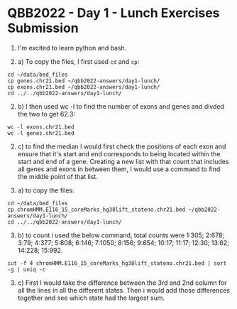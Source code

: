 # QBB2022 - Day 1 - Lunch Exercises Submission
1. I'm excited to learn python and bash.

2. a) To copy the files, I first used `cd` and `cp`:

```
cd ~/data/bed_files
cp genes.chr21.bed ~/qbb2022-answers/day1-lunch/
cp exons.chr21.bed ~/qbb2022-answers/day1-lunch/
cd ../../qbb2022-answers/day1-lunch/
```

2. b) I then used wc -l to find the number of exons and genes and divded the two to get 62.3:

```
wc -l exons.chr21.bed
wc -l genes.chr21.bed
```
2. c) to find the median I would first check the positions of each exon and ensure that it's start and end corresponds to being located within the start and end of a gene. Creating a new list with that count that includes all genes and exons in between them, I would use a command to find the middle point of that list.

3. a) to copy the files:

```
cd ~/data/bed_files
cp chromHMM.E116_15_coreMarks_hg38lift_stateno.chr21.bed ~/qbb2022-answers/day1-lunch/
cd ../../qbb2022-answers/day1-lunch/
```
3. b) to count i used the below command, total counts were 1:305; 2:678; 3:79; 4:377; 5:808; 6:146; 7:1050; 8:156; 9:654; 10:17; 11:17; 12:30; 13:62; 14:228; 15:992.
```
cut -f 4 chromHMM.E116_15_coreMarks_hg38lift_stateno.chr21.bed | sort -g | uniq -c
```

3. c) First I would take the difference between the 3rd and 2nd column for all the lines in all the different states. Then i would add those differences together and see which state had the largest sum.
